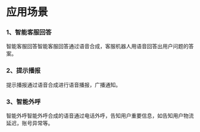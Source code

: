 # 应用场景

### 1、智能客服回答
智能客服回答智能客服回答通过语音合成，客服机器人用语音回答出用户问题的答案。

### 2、提示播报
提示播报通过语音合成进行语音播报，广播通知。

### 3、智能外呼
智能外呼智能外呼合成的语音通过电话外呼，告知用户重要信息，如告知用户物流延迟，账号异常等。





